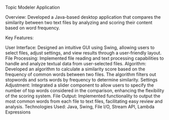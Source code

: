 Topic Modeler Application


Overview: Developed a Java-based desktop application that compares the similarity between two text files by analyzing and scoring their content based on word frequency.

Key Features:

User Interface: Designed an intuitive GUI using Swing, allowing users to select files, adjust settings, and view results through a user-friendly layout.
File Processing: Implemented file reading and text processing capabilities to handle and analyze textual data from user-selected files.
Algorithm: Developed an algorithm to calculate a similarity score based on the frequency of common words between two files. The algorithm filters out stopwords and sorts words by frequency to determine similarity.
Settings Adjustment: Integrated a slider component to allow users to specify the number of top words considered in the comparison, enhancing the flexibility of the scoring system.
File Output: Implemented functionality to output the most common words from each file to text files, facilitating easy review and analysis.
Technologies Used: Java, Swing, File I/O, Stream API, Lambda Expressions
